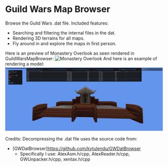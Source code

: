 Guild Wars Map Browser
=====================

Browse the Guild Wars .dat file. Included features:
- Searching and filtering the internal files in the dat.
- Rendering 3D terrains for all maps.
- Fly around in and explore the maps in first person.
 
 Here is an preview of Monastery Overlook as seen rendered in GuildWarsMapBrowser:
![Monastery Overlook](images/preview3.png)
And here is an example of rendering a model:
![Model with file hash 0x2E100](images/preview4.png)

Credits:
Decompressing the .dat file uses the source code from:
 - [GWDatBrowser]https://github.com/kytulendu/GWDatBrowser
     - Specifically I use: AtexAsm.h/cpp, AtexReader.h/cpp, GWUnpacker.h/cpp, xentax.h/cpp
